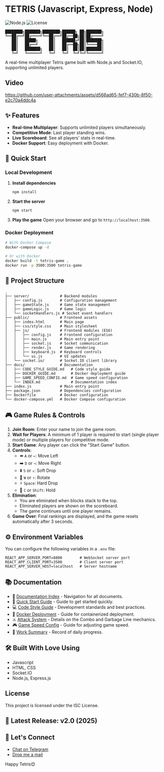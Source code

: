 # TETRIS (Javascript, Express, Node)

![Node.js](https://img.shields.io/badge/node-%3E%3D18.0.0-green.svg) ![License](https://img.shields.io/badge/license-ISC-blue.svg)

```
████████╗███████╗████████╗██████╗ ██╗███████╗
╚══██╔══╝██╔════╝╚══██╔══╝██╔══██╗██║██╔════╝
   ██║   █████╗     ██║   ██████╔╝██║███████╗
   ██║   ██╔══╝     ██║   ██╔══██╗██║╚════██║
   ██║   ███████╗   ██║   ██║  ██║██║███████║
   ╚═╝   ╚══════╝   ╚═╝   ╚═╝  ╚═╝╚═╝╚══════╝
```

A real-time multiplayer Tetris game built with Node.js and Socket.IO, supporting unlimited players.

## Video

<https://github.com/user-attachments/assets/d566ad65-fef7-430b-8f50-e2c70a4ddc4a>

## ✨ Features

- **Real-time Multiplayer**: Supports unlimited players simultaneously.
- **Competitive Mode**: Last player standing wins.
- **Live Scoreboard**: See all players' stats in real-time.
- **Docker Support**: Easy deployment with Docker.

## 🚀 Quick Start

### Local Development

1. **Install dependencies**

   ```bash
   npm install
   ```

2. **Start the server**

   ```bash
   npm start
   ```

3. **Play the game**
   Open your browser and go to `http://localhost:3500`.

### Docker Deployment

```bash
# With Docker Compose
docker-compose up -d

# Or with Docker
docker build -t tetris-game .
docker run -p 3500:3500 tetris-game
```

## 📁 Project Structure

```
.
├── server/              # Backend modules
│   ├── config.js        # Configuration management
│   ├── gameState.js     # Game state management
│   ├── gameLogic.js     # Game logic
│   └── socketHandlers.js # Socket event handlers
├── public/              # Frontend assets
│   ├── index.html       # Main page
│   ├── css/style.css    # Main stylesheet
│   ├── js/              # Frontend modules (ES6)
│   │   ├── config.js    # Frontend configuration
│   │   ├── main.js      # Main entry point
│   │   ├── socket.js    # Socket communication
│   │   ├── render.js    # Game rendering
│   │   ├── keyboard.js  # Keyboard controls
│   │   └── ui.js        # UI updates
│   └── socket.io/       # Socket.IO client library
├── docs/                # Documentation
│   ├── CODE_STYLE_GUIDE.md   # Code style guide
│   ├── DOCKER_GUIDE.md       # Docker deployment guide
│   ├── GAME_SPEED_CONFIG.md  # Game speed configuration
│   └── INDEX.md              # Documentation index
├── index.js             # Main entry point
├── package.json         # Dependencies configuration
├── Dockerfile           # Docker configuration
└── docker-compose.yml   # Docker Compose configuration
```

## 🎮 Game Rules & Controls

1. **Join Room**: Enter your name to join the game room.
2. **Wait for Players**: A minimum of 1 player is required to start (single player mode) or multiple players for competitive mode.
3. **Start Game**: Any player can click the "Start Game" button.
4. **Controls**:
   - ⬅️ `A` or `←`: Move Left
   - ➡️ `D` or `→`: Move Right
   - ⬇️ `S` or `↓`: Soft Drop
   - 🔄 `W` or `↑`: Rotate
   - ⚡ `Space`: Hard Drop
   - 💾 `C` or `Shift`: Hold
5. **Elimination**:
   - You are eliminated when blocks stack to the top.
   - Eliminated players are shown on the scoreboard.
   - The game continues until one player remains.
6. **Game Over**: Final rankings are displayed, and the game resets automatically after 3 seconds.

## ⚙️ Environment Variables

You can configure the following variables in a `.env` file:

```env
REACT_APP_SERVER_PORT=8800        # WebSocket server port
REACT_APP_CLIENT_PORT=3500        # Client server port
REACT_APP_SERVER_HOST=localhost   # Server hostname
```

## 📚 Documentation

- 📖 [Documentation Index](docs/INDEX.md) - Navigation for all documents.
- 🚀 [Quick Start Guide](QUICK_START.md) - Guide to get started quickly.
- 💻 [Code Style Guide](docs/CODE_STYLE_GUIDE.md) - Development standards and best practices.
- 🐳 [Docker Deployment](docs/DOCKER_GUIDE.md) - Guide for containerized deployment.
- ⚔️ [Attack System](docs/ATTACK_SYSTEM.md) - Details on the Combo and Garbage Line mechanics.
- 🎮 [Game Speed Config](docs/GAME_SPEED_CONFIG.md) - Guide for adjusting game speed.
- 📅 [Work Summary](docs/TODAY_SUMMARY.md) - Record of daily progress.

## 🛠️ Built With Love Using

- Javascript
- HTML, CSS
- Socket.IO
- Node.js, Express.js

## License

This project is licensed under the ISC License.

## 🎉 Latest Release: v2.0 (2025)

## 💬 Let's Connect

- [Chat on Telegram](https://t.me/plzbugmenot)
- [Drop me a mail](mailto:pleasebugmenot.dev@gmail.com)

Happy Tetris😊
